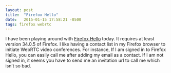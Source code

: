 ```yaml
---
layout: post
title:  "Firefox Hello"
date:   2015-01-15 17:58:21 -0500
tags: firefox webrtc
---
```

I have been playing around with [Firefox Hello](https://support.mozilla.org/en-US/kb/where-firefox-hello-button) today. It requires at least version 34.0.5 of Firefox. I like having a contact list in my Firefox browser to initiate WebRTC video conferences. For instance, If I am signed in to Firefox Hello, you can easily call me after adding my email as a contact. If I am not signed in, it seems you have to send me an invitation url to call me which isn’t so bad.
